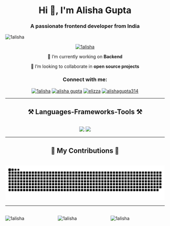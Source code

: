 
<h1 align="center">Hi 👋, I'm Alisha Gupta</h1>
<h3 align="center">A passionate frontend developer from India</h3>




<p align="left" margin-top="20px"> <img src="https://komarev.com/ghpvc/?username=1alisha&label=Profile%20views&color=0e75b6&style=flat" alt="1alisha" /> </p>

<p align="center"> <a href="https://github.com/ryo-ma/github-profile-trophy"><img src="https://github-profile-trophy.vercel.app/?username=1alisha" alt="1alisha" /></a> </p>



<div align="center">
 
 🔭 I’m currently working on **Backend**
 
 👯 I’m looking to collaborate in **open source projects**

 </div>
 <div align="center">
<h3 align="center">Connect with me:</h3>
<p align="center">
<a href="https://dev.to/1alisha" target="blank"><img align="center" src="https://raw.githubusercontent.com/rahuldkjain/github-profile-readme-generator/master/src/images/icons/Social/devto.svg" alt="1alisha" height="30" width="40" /></a>
<a href="https://linkedin.com/in/alisha gupta" target="blank"><img align="center" src="https://raw.githubusercontent.com/rahuldkjain/github-profile-readme-generator/master/src/images/icons/Social/linked-in-alt.svg" alt="alisha gupta" height="30" width="40" /></a>
<a href="https://www.leetcode.com/elizza" target="blank"><img align="center" src="https://raw.githubusercontent.com/rahuldkjain/github-profile-readme-generator/master/src/images/icons/Social/leet-code.svg" alt="elizza" height="30" width="40" /></a>
<a href="https://auth.geeksforgeeks.org/user/alishagupta314" target="blank"><img align="center" src="https://raw.githubusercontent.com/rahuldkjain/github-profile-readme-generator/master/src/images/icons/Social/geeks-for-geeks.svg" alt="alishagupta314" height="30" width="40" /></a>
</p>
 </div>



 <hr/>
 <h2 align="center">⚒️ Languages-Frameworks-Tools ⚒️</h2>
<br/>
<div align="center">
    <img src="https://skillicons.dev/icons?i=react,bootstrap,html,css,vscode,github,figma,tailwind,git,aws" />
    <img src="https://skillicons.dev/icons?i=nodejs,python,javascript,express,mongodb,c,java,nextjs,mysql,linux" /><br>
</div>


<hr/>


<div align="center">
  <h2>🐍 My Contributions 🐍</h2>
  <br>
  <img alt="snake eating my contributions" src="https://raw.githubusercontent.com/1Alisha/1Alisha/output/github-contribution-grid-snake.svg" />
  
 
</div>




<hr/>





<br/>
<div style="display: flex;">
    <img src="https://github-readme-stats.vercel.app/api/top-langs?username=1alisha&show_icons=true&locale=en&layout=compact" alt="1alisha" style="width: 33%; height: 200px;">
    <img src="https://github-readme-stats.vercel.app/api?username=1alisha&show_icons=true&locale=en" alt="1alisha" style="width: 33%; height: 200px;">
    <img src="https://github-readme-streak-stats.herokuapp.com/?user=1alisha" alt="1alisha" style="width: 33%; height: 200px;">
</div>
